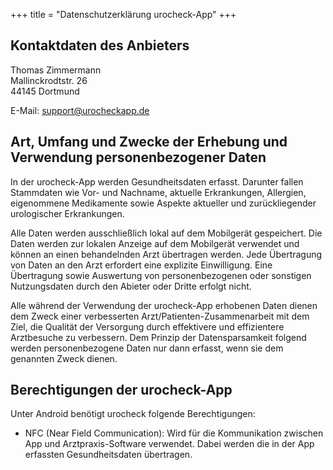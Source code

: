 +++
title = "Datenschutzerklärung urocheck-App"
+++

## Kontaktdaten des Anbieters

Thomas Zimmermann  
Mallinckrodtstr. 26  
44145 Dortmund  
  
E-Mail: support@urocheckapp.de 
 
## Art, Umfang und Zwecke der Erhebung und Verwendung personenbezogener Daten

In der urocheck-App werden Gesundheitsdaten erfasst. Darunter fallen Stammdaten wie Vor- und Nachname, aktuelle Erkrankungen, Allergien, eigenommene Medikamente sowie Aspekte aktueller und zurückliegender urologischer Erkrankungen.


Alle Daten werden ausschließlich lokal auf dem Mobilgerät gespeichert. Die Daten werden zur lokalen Anzeige auf dem Mobilgerät verwendet und können an einen behandelnden Arzt übertragen werden. Jede Übertragung von Daten an den Arzt erfordert eine explizite Einwilligung. Eine Übertragung sowie Auswertung von personenbezogenen oder sonstigen Nutzungsdaten durch den Abieter oder Dritte erfolgt nicht.


Alle während der Verwendung der urocheck-App erhobenen Daten dienen dem Zweck einer verbesserten Arzt/Patienten-Zusammenarbeit mit dem Ziel, die Qualität der Versorgung durch effektivere und effizientere Arztbesuche zu verbessern. Dem Prinzip der Datensparsamkeit folgend werden personenbezogene Daten nur dann erfasst, wenn sie dem genannten Zweck dienen.


## Berechtigungen der urocheck-App

Unter Android benötigt urocheck folgende Berechtigungen:

- NFC (Near Field Communication): Wird für die Kommunikation zwischen App und Arztpraxis-Software verwendet. Dabei werden die in der App erfassten Gesundheitsdaten übertragen.